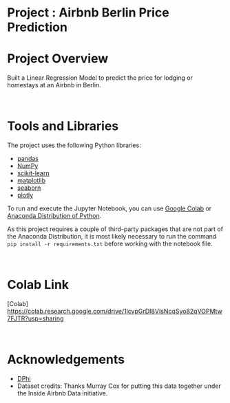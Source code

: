 # Project : Airbnb Berlin Price Prediction

# Project Overview

Built a Linear Regression Model to predict the price for lodging or homestays at an Airbnb in Berlin.

</br>

# Tools and Libraries

The project uses the following Python libraries:

- [pandas](http://pandas.pydata.org/)
- [NumPy](https://numpy.org/)
- [scikit-learn](https://scikit-learn.org/)
- [matplotlib](https://matplotlib.org/)
- [seaborn](https://seaborn.pydata.org/)
- [plotly](https://plotly.com/)

To run and execute the Jupyter Notebook, you can use [Google Colab](https://colab.research.google.com/) or [Anaconda Distribution of Python](https://www.anaconda.com/).

As this project requires a couple of third-party packages that are not part of the Anaconda Distribution, it is most likely necessary to run the command `pip install -r requirements.txt` before working with the notebook file.

</br>

# Colab Link

[Colab] https://colab.research.google.com/drive/1lcvpGrDI8VIsNcqSyo82qVOPMtw7FJTR?usp=sharing

</br>

# Acknowledgements

- [DPhi](https://dphi.tech/challenges/data-sprint-47-airbnb-berlin-price-prediction/160/overview/about)
- Dataset credits: Thanks Murray Cox for putting this data together under the Inside Airbnb Data initiative.
